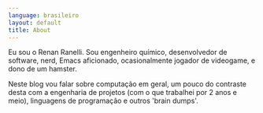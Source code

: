 ```yaml
---
language: brasileiro
layout: default
title: About
---
```


Eu sou o Renan Ranelli. Sou engenheiro químico, desenvolvedor de software, nerd,
Emacs aficionado, ocasionalmente jogador de videogame, e dono de um hamster.

Neste blog vou falar sobre computação em geral, um pouco do contraste desta com
a engenharia de projetos (com o que trabalhei por 2 anos e meio), linguagens de
programação e outros 'brain dumps'.
